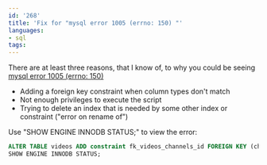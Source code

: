 ```yaml
---
id: '268'
title: 'Fix for "mysql error 1005 (errno: 150) "'
languages:
- sql
tags:
---
```

There are at least three reasons, that I know of, to why you could be seeing [mysql error 1005 (errno: 150)](http://dev.mysql.com/doc/refman/5.0/en/innodb-foreign-key-constraints.html)

-   Adding a foreign key constraint when column types don't match
-   Not enough privileges to execute the script
-   Trying to delete an index that is needed by some other index or constraint ("error on rename of")

Use "SHOW ENGINE INNODB STATUS;" to view the error:


```sql
ALTER TABLE videos ADD constraint fk_videos_channels_id FOREIGN KEY (channel_id) REFERENCES channels (id);
SHOW ENGINE INNODB STATUS;
```
    

